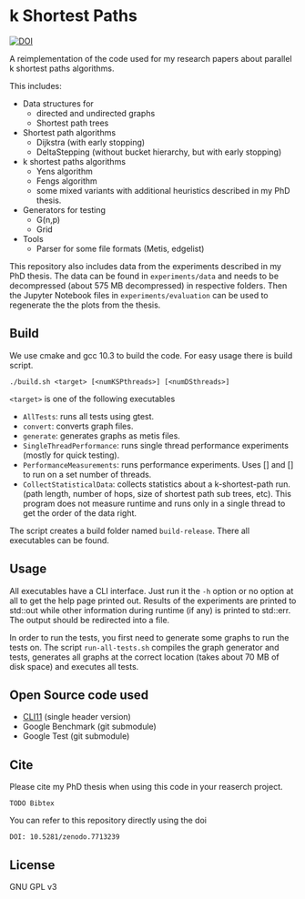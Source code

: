 # k Shortest Paths
[![DOI](https://zenodo.org/badge/605519771.svg)](https://zenodo.org/badge/latestdoi/605519771)

A reimplementation of the code used for my research papers about parallel k shortest paths algorithms.

This includes:
- Data structures for
  - directed and undirected graphs
  - Shortest path trees
- Shortest path algorithms
  - Dijkstra (with early stopping)
  - DeltaStepping (without bucket hierarchy, but with early stopping)
- k shortest paths algorithms
  - Yens algorithm
  - Fengs algorithm
  - some mixed variants with additional heuristics described in my PhD thesis.
- Generators for testing
  - G(n,p)
  - Grid
- Tools
  - Parser for some file formats (Metis, edgelist)

This repository also includes data from the experiments described in my PhD thesis. The data can be found in `experiments/data` and needs to be decompressed (about 575 MB decompressed) in respective folders. Then the Jupyter Notebook files in `experiments/evaluation` can be used to regenerate the the plots from the thesis.

## Build

We use cmake and gcc 10.3 to build the code. For easy usage there is build script.

```
./build.sh <target> [<numKSPthreads>] [<numDSthreads>]
```

`<target>` is one of the following executables
- `AllTests`: runs all tests using gtest.
- `convert`: converts graph files.
- `generate`: generates graphs as metis files.
- `SingleThreadPerformance`: runs single thread performance experiments (mostly for quick testing).
- `PerformanceMeasurements`: runs performance experiments. Uses [<numKSPthreads>] and [<numDSthreads>] to run on a set number of threads.
- `CollectStatisticalData`: collects statistics about a k-shortest-path run. (path length, number of hops, size of shortest path sub trees, etc). This program does not measure runtime and runs only in a single thread to get the order of the data right.

The script creates a build folder named `build-release`. There all executables can be found.

## Usage

All executables have a CLI interface. Just run it the `-h` option or no option at all to get the help page printed out. Results of the experiments are printed to std::out while other information during runtime (if any) is printed to std::err. The output should be redirected into a file.

In order to run the tests, you first need to generate some graphs to run the tests on. The script `run-all-tests.sh` compiles the graph generator and tests, generates all graphs at the correct location (takes about 70 MB of disk space) and executes all tests.

## Open Source code used

- [CLI11](https://github.com/CLIUtils/CLI11) (single header version)
- Google Benchmark (git submodule)
- Google Test (git submodule)

## Cite

Please cite my PhD thesis when using this code in your reaserch project.

```
TODO Bibtex
```

You can refer to this repository directly using the doi
```
DOI: 10.5281/zenodo.7713239
```

## License

GNU GPL v3
